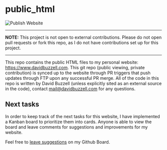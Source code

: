 # public_html

![Publish Website](https://github.com/xhamyd/public_html/workflows/Publish%20Website/badge.svg?branch=master)

-----

**NOTE:** This project is not open to external contributions. Please do
not open pull requests or fork this repo, as I do not have contributions
set up for this project.

-----

This repo contains the public HTML files to my personal website:
<https://www.davidbuzzell.com>. This git repo (public viewing, private
contribution) is synced up to the website through PR triggers that push
updates through FTP upon any successful PR merge. All of the code in
this repo is written by David Buzzell (unless explicitly sited as an
external source in the code), contact [mail@davidbuzzell.com](mailto:mail@davidbuzzell.com)
for any questions.

## Next tasks

In order to keep track of the next tasks for this website, I have implemented
a Kanban board to prioritize them into cards. Anyone is able to view the
board and leave comments for suggestions and improvements for my website.

Feel free to [leave suggestions](https://github.com/xhamyd/public_html/issues/33)
on my Github Board.
